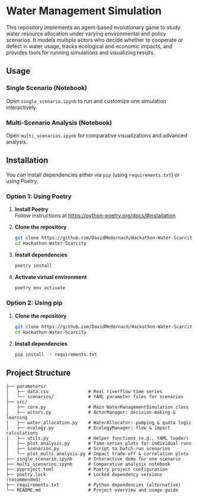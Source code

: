 # Water Management Simulation

This repository implements an agent-based evolutionary game to study water resource allocation under varying environmental and policy scenarios. It models multiple actors who decide whether to cooperate or defect in water usage, tracks ecological and economic impacts, and provides tools for running simulations and visualizing results.

## Usage

### Single Scenario (Notebook)
Open `single_scenario.ipynb` to run and customize one simulation interactively.

### Multi-Scenario Analysis (Notebook)
Open `multi_scenarios.ipynb` for comparative visualizations and advanced analysis.

## Installation

You can install dependencies either via `pip` (using `requirements.txt`) or using Poetry.

### Option 1: Using Poetry

1. **Install Poetry**  
   Follow instructions at https://python-poetry.org/docs/#installation

2. **Clone the repository**  
   ```bash
   git clone https://github.com/DavidMedernach/Hackathon-Water-Scarcity.git
   cd Hackathon-Water-Scarcity
   ```

3. **Install dependencies**  
   ```bash
   poetry install
   ```

4. **Activate virtual environment**  
   ```bash
   poetry env activate
   ```

### Option 2: Using pip

1. **Clone the repository**  
   ```bash
   git clone https://github.com/DavidMedernach/Hackathon-Water-Scarcity.git
   cd Hackathon-Water-Scarcity
   ```

2. **Install dependencies**  
   ```bash
   pip install -r requirements.txt
   ```

## Project Structure

```
├── parameters/
│   ├── data.csv               # Real riverflow time series
│   └── scenarios/             # YAML parameter files for scenarios
├── src/
│   ├── core.py                # Main WaterManagementSimulation class
│   ├── actors.py              # ActorManager: decision-making & learning
│   ├── water_allocation.py    # WaterAllocator: pumping & quota logic
│   ├── ecology.py             # EcologyManager: flow & impact calculations
│   ├── utils.py               # Helper functions (e.g., YAML loader)
│   ├── plot_analysis.py       # Time-series plots for individual runs
│   ├── scenarios.py           # Script to batch-run scenarios
│   └── plot_multi_analysis.py # Impact trade-off & correlation plots
├── single_scenario.ipynb      # Interactive demo for one scenario
├── multi_scenarios.ipynb      # Comparative analysis notebook
├── pyproject.toml             # Poetry project configuration
├── poetry.lock                # Locked dependency versions (recommended)
├── requirements.txt           # Python dependencies (alternative)
└── README.md                  # Project overview and usage guide
```
